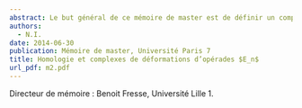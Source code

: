 ```yaml
---
abstract: Le but général de ce mémoire de master est de définir un complexe qui calcul la cohomologie des algèbres de Gerstenhaber et des complexes de déformations associés en utilisant une construction bar itérée.
authors:
  - N.I.
date: 2014-06-30
publication: Mémoire de master, Université Paris 7
title: Homologie et complexes de déformations d’opérades $E_n$
url_pdf: m2.pdf
---
```


Directeur de mémoire : Benoit Fresse, Université Lille 1.
